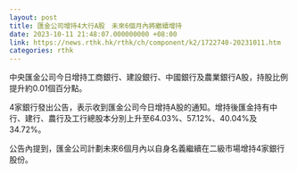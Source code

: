 ```yaml
---
layout: post
title: 匯金公司增持4大行A股　未來6個月內將繼續增持
date: 2023-10-11 21:48:07.000000000 +08:00
link: https://news.rthk.hk/rthk/ch/component/k2/1722740-20231011.htm
categories: rthk
---
```


中央匯金公司今日增持工商銀行、建設銀行、中國銀行及農業銀行A股，持股比例提升約0.01個百分點。

4家銀行發出公告，表示收到匯金公司今日增持A股的通知。增持後匯金持有中行、建行、農行及工行總股本分別上升至64.03%、57.12%、40.04%及34.72%。

公告內提到，匯金公司計劃未來6個月內以自身名義繼續在二級市場增持4家銀行股份。
